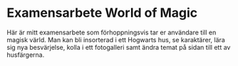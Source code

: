 # Examensarbete World of Magic

Här är mitt examensarbete som förhoppningsvis tar er användare till en magisk värld. 
Man kan bli insorterad i ett Hogwarts hus, se karaktärer, lära sig nya besvärjelse, kolla i ett fotogalleri samt ändra temat på sidan till ett av husfärgerna.
